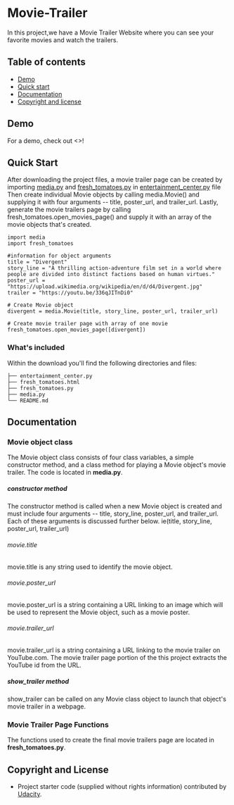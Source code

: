 # Movie-Trailer
In this project,we have a Movie Trailer Website where you can see your favorite movies and watch the trailers.
## Table of contents

- [Demo](#demo)
- [Quick start](#quick-start)
- [Documentation](#documentation)
- [Copyright and license](#copyright-and-license)

## Demo

For a demo, check out <>!

## Quick Start

After downloading the project files,
 a movie trailer page can be created by importing [media.py](https://github.com/raymondjo/Movie-trailer-project/blob/master/media.py)
  and [fresh_tomatoes.py](https://github.com/raymondjo/Movie-trailer-project/blob/master/fresh_tomatoes.py) in [entertainment_center.py](https://github.com/raymondjo/Movie-trailer-project/blob/master/entertainment_center.py) file
Then create individual Movie objects by calling media.Movie()
and supplying it with four arguments 
-- title,  poster_url, and trailer_url. Lastly, 
 generate the movie trailers page by calling fresh_tomatoes.open_movies_page() 
and supply it with an array of the movie objects that's created. 


```
import media
import fresh_tomatoes

#information for object arguments
title = "Divergent"
story_line = "A thrilling action-adventure film set in a world where people are divided into distinct factions based on human virtues."
poster_url = "https://upload.wikimedia.org/wikipedia/en/d/d4/Divergent.jpg"
trailer = "https://youtu.be/336qJITnDi0"

# Create Movie object
divergent = media.Movie(title, story_line, poster_url, trailer_url)

# Create movie trailer page with array of one movie
fresh_tomatoes.open_movies_page([divergent])

```

### What's included

Within the download you'll find the following directories and files:

```
├── entertainment_center.py
├── fresh_tomatoes.html
├── fresh_tomatoes.py
├── media.py
└── README.md
```

## Documentation

### Movie object class

The Movie object class consists of four class variables, 
a simple constructor method, and a class method for playing a Movie object's movie trailer.
 The code is located in **media.py**. 

##### constructor method

The constructor method is called when a new Movie object is created 
and must include four arguments 
-- title, story_line, poster_url, and trailer_url.
 Each of these arguments is discussed further below.
ie(title, story_line, poster_url, trailer_url)


###### movie.title

movie.title is any string used to identify the movie object.

###### movie.poster_url

movie.poster_url is a string containing a URL linking to an image which will be used to represent the Movie object,
 such as a movie poster. 

###### movie.trailer_url

movie.trailer_url is a string containing a URL linking to the movie trailer on YouTube.com. 
The movie trailer page portion of the this project extracts the YouTube id from the URL.

##### show_trailer method

show_trailer can be called on any Movie class object to launch that object's movie trailer in a webpage.

### Movie Trailer Page Functions 

The functions used to create the final movie trailers page are located in **fresh_tomatoes.py**.

## Copyright and License

- Project starter code (supplied without rights information) contributed by [Udacity](http://www.udacity.com).




